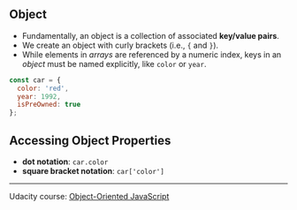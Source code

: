 ## Object

- Fundamentally, an object is a collection of associated **key/value pairs**. 
- We create an object with curly brackets (i.e., `{` and `}`). 
- While elements in *arrays* are referenced by a numeric index, keys in an *object* must be named explicitly, like `color` or `year`.

```javascript
const car = {
  color: 'red',
  year: 1992,
  isPreOwned: true
};
```

## Accessing Object Properties

- **dot notation**: `car.color`
- **square bracket notation**: `car['color']`

---
Udacity course: [Object-Oriented JavaScript](https://www.udacity.com/course/object-oriented-javascript--ud711)

